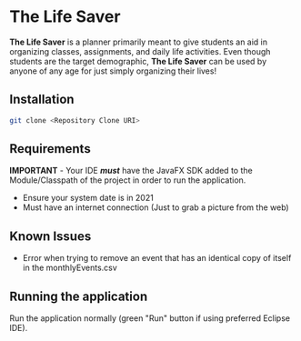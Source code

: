 # The Life Saver

**The Life Saver** is a planner primarily meant to give students an aid in organizing classes, assignments, and daily life activities. Even though students are the target demographic, **The Life Saver** can be used by anyone of any age for just simply organizing their lives!

## Installation

```bash
git clone <Repository Clone URI>
```
 

## Requirements
**IMPORTANT** - Your IDE **_must_** have the JavaFX SDK added to the Module/Classpath of the project in order to run the application.

- Ensure your system date is in 2021 
- Must have an internet connection (Just to grab a picture from the web)

## Known Issues
- Error when trying to remove an event that has an identical copy of itself in the monthlyEvents.csv

## Running the application
Run the application normally (green "Run" button if using preferred Eclipse IDE).


